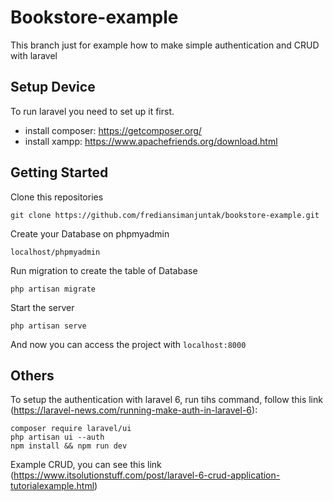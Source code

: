 # Bookstore-example
This branch just for example how to make simple authentication and CRUD with laravel

## Setup Device

To run laravel you need to set up it first.
- install composer: https://getcomposer.org/
- install xampp: https://www.apachefriends.org/download.html
    
    
## Getting Started

Clone this repositories

    git clone https://github.com/frediansimanjuntak/bookstore-example.git
    
Create your Database on phpmyadmin

    localhost/phpmyadmin
    
Run migration to create the table of Database

    php artisan migrate
    
Start the server
    
    php artisan serve
    
And now you can access the project with `localhost:8000` 


## Others

To setup the authentication with laravel 6, run tihs command, follow this link (https://laravel-news.com/running-make-auth-in-laravel-6):

    composer require laravel/ui
    php artisan ui --auth
    npm install && npm run dev


Example CRUD, you can see this link (https://www.itsolutionstuff.com/post/laravel-6-crud-application-tutorialexample.html)
